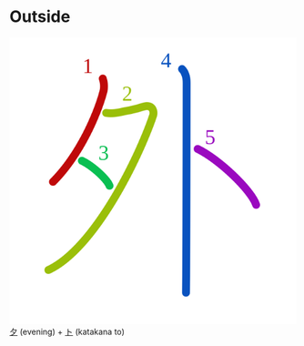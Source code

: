 # Outside
![外](../kanji-colorize/5916.svg)
[夕](夕.md) (evening) + [ト](../../Kana/kana-characters/ト.md) (katakana to)